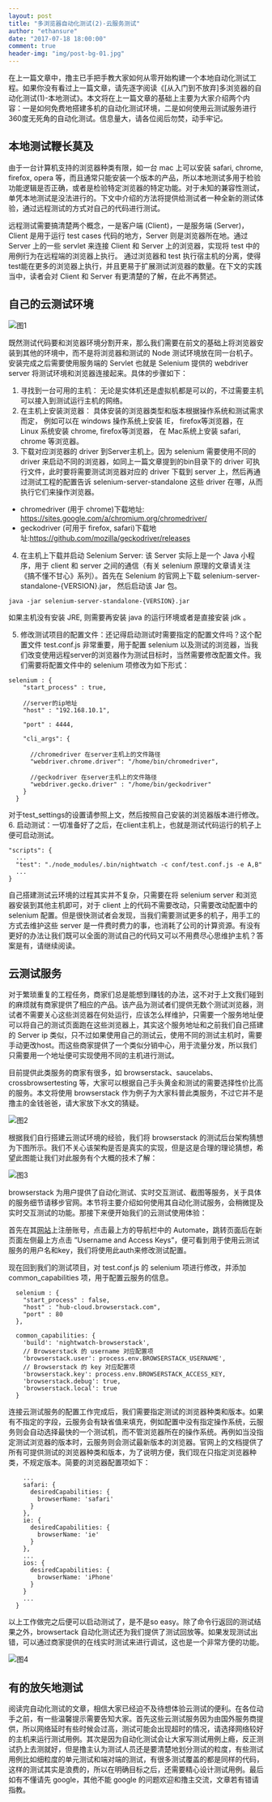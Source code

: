 ```yaml
---
layout: post
title: "多浏览器自动化测试(2)-云服务测试"
author: "ethansure"
date: "2017-07-18 18:00:00"
comment: true
header-img: "img/post-bg-01.jpg"
---
```


在上一篇文章中，撸主已手把手教大家如何从零开始构建一个本地自动化测试工程。如果你没有看过上一篇文章，请先逐字阅读《[从入门到不放弃]多浏览器的自动化测试(1)-本地测试》。本文将在上一篇文章的基础上主要为大家介绍两个内容：一是如何免费地搭建多机的自动化测试环境，二是如何使用云测试服务进行360度无死角的自动化测试。信息量大，请各位阅后勿焚，动手牢记。

## 本地测试鞭长莫及

由于一台计算机支持的浏览器种类有限，如一台 mac 上可以安装 safari, chrome, firefox, opera 等，而且通常只能安装一个版本的产品，所以本地测试多用于检验功能逻辑是否正确，或者是检验特定浏览器的特定功能。对于未知的兼容性测试，单凭本地测试是没法进行的。下文中介绍的方法将提供给测试者一种全新的测试体验，通过远程测试的方式对自己的代码进行测试。

远程测试需要搞清楚两个概念，一是客户端 (Client)，一是服务端 (Server)，Client 是用于运行 test cases 代码的地方，Server 则是浏览器所在地。通过 Server 上的一些 servlet 来连接 Client 和 Server 上的浏览器，实现将 test 中的用例行为在远程端的浏览器上执行。 通过浏览器和 test 执行宿主机的分离，使得test能在更多的浏览器上执行，并且更易于扩展测试浏览器的数量。在下文的实践当中，读者会对 Client 和 Server 有更清楚的了解，在此不再赘述。

## 自己的云测试环境

![图1](http://cdn.ethansure.me/17-7-17/34594448.jpg)

既然测试代码要和浏览器环境分割开来，那么我们需要在前文的基础上将浏览器安装到其他的环境中，而不是将浏览器和测试的 Node 测试环境放在同一台机子。安装完成之后需要使用服务端的 Servlet 也就是 Selenium 提供的 webdriver server 将测试环境和浏览器连接起来。具体的步骤如下：

1. 寻找到一台可用的主机： 无论是实体机还是虚拟机都是可以的，不过需要主机可以接入到测试运行主机的网络。
2. 在主机上安装浏览器： 具体安装的浏览器类型和版本根据操作系统和测试需求而定， 例如可以在 windows 操作系统上安装 IE， firefox等浏览器，在 Linux 系统安装 chrome, firefox等浏览器， 在 Mac系统上安装 safari, chrome 等浏览器。
3. 下载对应浏览器的 driver 到Server主机上。因为 selenium 需要使用不同的 driver 来启动不同的浏览器，如同上一篇文章提到的bin目录下的 driver 可执行文件，此时要将需要测试浏览器对应的 driver 下载到 server 上，然后再通过测试工程的配置告诉 selenium-server-standalone 这些 driver 在哪，从而执行它们来操作浏览器。
 * chromedriver (用于 chrome)下载地址: https://sites.google.com/a/chromium.org/chromedriver/
 * geckodriver (可用于 firefox, safari)下载地址:https://github.com/mozilla/geckodriver/releases

4. 在主机上下载并启动 Selenium Server: 该 Server 实际上是一个 Java 小程序，用于 client 和 server 之间的通信（有关 selenium 原理的文章请关注《搞不懂不甘心》系列）。首先在 Selenium 的官网上下载 selenium-server-standalone-{VERSION}.jar， 然后启动该 Jar 包。

```
java -jar selenium-server-standalone-{VERSION}.jar
```
如果主机没有安装 JRE, 则需要再安装 java 的运行环境或者是直接安装 jdk 。

5. 修改测试项目的配置文件：还记得启动测试时需要指定的配置文件吗？这个配置文件 test.conf.js 非常重要，用于配置 selenium 以及测试的浏览器，当我们改变使用远程server的浏览器作为测试目标时，当然需要修改配置文件。我们需要将配置文件中的 selenium 项修改为如下形式：

```
selenium : {
    "start_process" : true,

    //server的ip地址
    "host" : "192.168.10.1",

    "port" : 4444,

    "cli_args": {

      //chromedriver 在server主机上的文件路径
      "webdriver.chrome.driver": "/home/bin/chromedriver",

      //geckodriver 在server主机上的文件路径
      "webdriver.gecko.driver" : "/home/bin/geckodriver"
    }
  }
```

对于test_settings的设置请参照上文，然后按照自己安装的浏览器版本进行修改。
6. 启动测试：一切准备好了之后，在client主机上，也就是测试代码运行的机子上便可启动测试。

```
"scripts": {
  ...
  "test": "./node_modules/.bin/nightwatch -c conf/test.conf.js -e A,B"
  ...
}
```

自己搭建测试云环境的过程其实并不复杂，只需要在将 selenium server 和浏览器安装到其他主机即可，对于 client 上的代码不需要改动，只需要改动配置中的 selenium 配置。但是很快测试者会发现，当我们需要测试更多的机子，用手工的方式去维护这些 server 是一件费时费力的事，也消耗了公司的计算资源。有没有更好的办法让我们既可以全面的测试自己的代码又可以不用费尽心思维护主机？答案是有，请继续阅读。

## 云测试服务
对于繁琐重复的工程任务，商家们总是能想到赚钱的办法，这不对于上文我们碰到的麻烦就有商家提供了相应的产品。该产品为测试者们提供无数个测试浏览器，测试者不需要关心这些浏览器在何处运行，应该怎么样维护，只需要一个服务地址便可以将自己的测试页面跑在这些浏览器上，其实这个服务地址和之前我们自己搭建的 Server ip 类似，只不过如果使用自己的测试云，使用不同的测试主机时，需要手动更改host。而这些商家提供了一个类似分销中心，用于流量分发，所以我们只需要用一个地址便可实现使用不同的主机进行测试。

目前提供此类服务的商家有很多，如 browserstack、saucelabs、crossbrowsertesting 等，大家可以根据自己手头黄金和测试的需要选择性价比高的服务。本文将使用 browserstack 作为例子为大家科普此类服务，不过它并不是撸主的金钱爸爸，请大家放下水文的猜疑。

![图2](http://cdn.ethansure.me/17-7-17/3776665.jpg)

根据我们自行搭建云测试环境的经验，我们将 browserstack 的测试后台架构猜想为下图所示。我们不关心该架构是否是真实的实现，但是这是合理的理论猜想，希望此图能让我们对此服务有个大概的技术了解：

![图3](http://cdn.ethansure.me/17-7-17/7066742.jpg)

browserstack 为用户提供了自动化测试、实时交互测试、截图等服务，关于具体的服务细节请移步官网。本节将主要介绍如何使用其自动化测试服务，会稍微提及实时交互测试的功能。那接下来便开始我们的云测试使用体验：

首先在其[网站](https://www.browserstack.com)上注册账号，点击最上方的导航栏中的 Automate，跳转页面后在新页面左侧最上方点击 ”Username and Access Keys”，便可看到用于使用云测试服务的用户名和key，我们将使用此auth来修改测试配置。

现在回到我们的测试项目，对 test.conf.js 的 selenium 项进行修改，并添加 common_capabilities 项，用于配置云服务的信息。

```
  selenium : {
    "start_process" : false,
    "host" : "hub-cloud.browserstack.com",
    "port" : 80
  },

  common_capabilities: {
    'build': 'nightwatch-browserstack',
    // Browserstack 的 username 对应配置项
    'browserstack.user': process.env.BROWSERSTACK_USERNAME',
    // Browserstack 的 key 对应配置项
    'browserstack.key': process.env.BROWSERSTACK_ACCESS_KEY,
    'browserstack.debug': true,
    'browserstack.local': true
  }
```

连接云测试服务的配置工作完成后，我们需要指定测试的浏览器种类和版本。如果有不指定的字段，云服务会有缺省值来填充，例如配置中没有指定操作系统，云服务则会自动选择最快的一个测试机，而不管浏览器所在的操作系统。再例如当没指定测试浏览器的版本时，云服务则会测试最新版本的浏览器。官网上的文档提供了所有可提供测试的浏览器种类和版本，为了说明方便，我们现在只指定浏览器种类，不规定版本。简要的浏览器配置项如下：

```
    ...
    safari: {
      desiredCapabilities: {
        browserName: 'safari'
      }
    },
    ie: {
      desiredCapabilities: {
        browserName: 'ie'
      }
    },
    ...
    ios: {
      desiredCapabilities: {
        browserName: 'iPhone'
      }
    }
    ...
  }
```

以上工作做完之后便可以启动测试了，是不是so easy。除了命令行返回的测试结果之外，browsertack 自动化测试还为我们提供了测试回放等。如果发现测试出错，可以通过商家提供的在线实时测试来进行调试，这也是一个非常方便的功能。

![图4](http://cdn.ethansure.me/17-7-17/38411086.jpg)

## 有的放矢地测试
阅读完自动化测试的文章，相信大家已经迫不及待想体验云测试的便利。在各位动手之前，有一些温馨提示需要告知大家。首先这些云测试服务因为由国外服务商提供，所以网络延时有些时候会过高，测试可能会出现超时的情况，请选择网络较好的主机来运行测试用例。其次是因为自动化测试会让大家写测试用例上瘾，反正测试扔上去测就好，但是撸主认为测试人员还是要清楚地划分测试的粒度，有些测试用例比如细粒度的单元测试和端对端的测试，有很多测试覆盖的都是同样的代码，这样的测试其实是浪费的，所以在明确目标之后，还需要精心设计测试用例。最后如有不懂请先 google，其他不能 google 的问题欢迎和撸主交流，文章若有错请指教。
